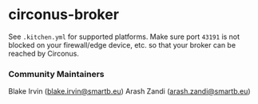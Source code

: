 # circonus-broker

See `.kitchen.yml` for supported platforms.  Make sure port `43191` is not blocked on your firewall/edge device, etc. so that your broker can be reached by Circonus.


### Community Maintainers
Blake Irvin (blake.irvin@smartb.eu)
Arash Zandi (arash.zandi@smartb.eu)
